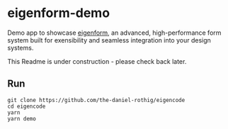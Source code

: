 # eigenform-demo

Demo app to showcase [eigenform](../eigenform), an advanced, high-performance form system built for exensibility and seamless integration into your design systems.

This Readme is under construction - please check back later.

## Run

```
git clone https://github.com/the-daniel-rothig/eigencode
cd eigencode
yarn
yarn demo
```